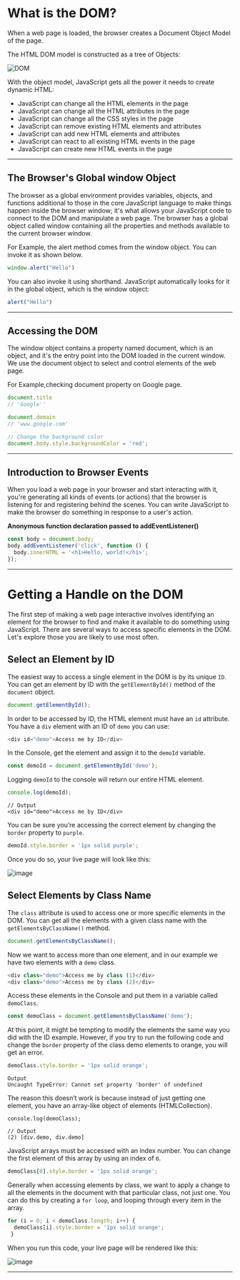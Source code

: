 # What is the DOM?
When a web page is loaded, the browser creates a Document Object Model of the page.

The HTML DOM model is constructed as a tree of Objects:


![DOM](https://www.kirupa.com/html5/images/DOM_js_72.png)

With the object model, JavaScript gets all the power it needs to create dynamic HTML:

* JavaScript can change all the HTML elements in the page
* JavaScript can change all the HTML attributes in the page
* JavaScript can change all the CSS styles in the page
* JavaScript can remove existing HTML elements and attributes
* JavaScript can add new HTML elements and attributes
* JavaScript can react to all existing HTML events in the page
* JavaScript can create new HTML events in the page

***

## The Browser's Global window Object
The browser as a global environment provides variables, objects, and functions additional to those in the core JavaScript language to make things happen inside the browser window; it's what allows your JavaScript code to connect to the DOM and manipulate a web page. The browser has a global object called window containing all the properties and methods available to the current browser window.

For Example, the alert method comes from the window object. You can invoke it as shown below.

```js
window.alert("Hello")
```

You can also invoke it using shorthand. JavaScript automatically looks for it in the global object, which is the window object:

```js
alert("Hello")
```

***

## Accessing the DOM
The window object contains a property named document, which is an object, and it's the entry point into the DOM loaded in the current window. We use the document object to select and control elements of the web page. 

For Example,checking document property on Google page.

```js
document.title
// 'Google''

document.domain
// 'www.google.com'

// Change the background color
document.body.style.backgroundColor = 'red';
```
***

## Introduction to Browser Events
When you load a web page in your browser and start interacting with it, you're generating all kinds of events (or actions) that the browser is listening for and registering behind the scenes. You can write JavaScript to make the browser do something in response to a user's action.
 
**Anonymous function declaration passed to addEventListener()**

```js
const body = document.body;
body.addEventListener('click', function () {
  body.innerHTML = '<h1>Hello, world!</h1>';
});
```

***

# Getting a Handle on the DOM
The first step of making a web page interactive involves identifying an element for the browser to find and make it available to do something using JavaScript. There are several ways to access specific elements in the DOM. Let's explore those you are likely to use most often.


## Select an Element by ID
The easiest way to access a single element in the DOM is by its unique ```ID```. You can get an element by ID with the ```getElementById()``` method of the ```document``` object.

```js
document.getElementById();
```

In order to be accessed by ID, the HTML element must have an ```id``` attribute. You have a ```div``` element with an ID of ```demo``` you can use:

```js
<div id="demo">Access me by ID</div>
```

In the Console, get the element and assign it to the ```demoId``` variable.

```js
const demoId = document.getElementById('demo');
```

Logging ```demoId``` to the console will return our entire HTML element.

```js
console.log(demoId);
```

```
// Output
<div id="demo">Access me by ID</div>
```

You can be sure you’re accessing the correct element by changing the ```border``` property to ```purple```.

```js
demoId.style.border = '1px solid purple';
```

Once you do so, your live page will look like this:

![image](https://user-images.githubusercontent.com/25232528/187435369-85b871a1-bd52-4099-8faf-7acc21b202a4.png)
 
## Select Elements by Class Name
The ```class``` attribute is used to access one or more specific elements in the DOM. You can get all the elements with a given class name with the ```getElementsByClassName()``` method.

```js
document.getElementsByClassName();
```

Now we want to access more than one element, and in our example we have two elements with a ```demo``` class.

```js
<div class="demo">Access me by class (1)</div>
<div class="demo">Access me by class (2)</div>
```

Access these elements in the Console and put them in a variable called ```demoClass```.

```js
const demoClass = document.getElementsByClassName('demo');
```

At this point, it might be tempting to modify the elements the same way you did with the ID example. However, if you try to run the following code and change the ```border``` property of the class demo elements to orange, you will get an error.

```js
demoClass.style.border = '1px solid orange';
```
```
Output
Uncaught TypeError: Cannot set property 'border' of undefined
```

The reason this doesn’t work is because instead of just getting one element, you have an array-like object of elements (HTMLCollection).

```
console.log(demoClass);
```

```
// Output
(2) [div.demo, div.demo]
```
JavaScript arrays must be accessed with an index number. You can change the first element of this array by using an index of ```0```.

```js
demoClass[0].style.border = '1px solid orange';
```

Generally when accessing elements by class, we want to apply a change to all the elements in the document with that particular class, not just one. You can do this by creating a ```for loop```, and looping through every item in the array.

```js
for (i = 0; i < demoClass.length; i++) {
  demoClass[i].style.border = '1px solid orange';
 }
```

When you run this code, your live page will be rendered like this:

![image](https://user-images.githubusercontent.com/25232528/187435190-3e3bb503-31d3-4d1f-9a61-c81c52a5b227.png)


***
